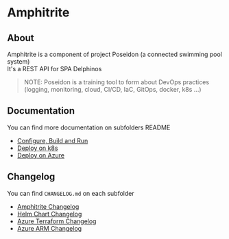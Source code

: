 # Amphitrite
## About
Amphitrite is a component of project Poseidon (a connected swimming pool system)  
It's a REST API for SPA Delphinos

> NOTE: Poseidon is a training tool to form about DevOps practices (logging, monitoring, cloud, CI/CD, IaC, GitOps, docker, k8s ...)

## Documentation
You can find more documentation on subfolders README
* [Configure, Build and Run](./src/README.md)
* [Deploy on k8s](./helm/README.md)
* [Deploy on Azure](./infra/azure/README.md)

## Changelog
You can find `CHANGELOG.md` on each subfolder
* [Amphitrite Changelog](./src/CHANGELOG.md)
* [Helm Chart Changelog](./helm/CHANGELOG.md)
* [Azure Terraform Changelog](./infra/azure/terraform/CHANGELOG.md)
* [Azure ARM Changelog](./infra/azure/arm/CHANGELOG.md)